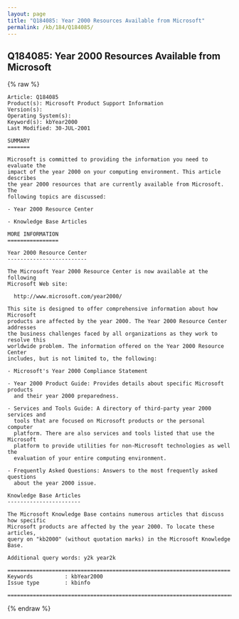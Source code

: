 ```yaml
---
layout: page
title: "Q184085: Year 2000 Resources Available from Microsoft"
permalink: /kb/184/Q184085/
---
```


## Q184085: Year 2000 Resources Available from Microsoft

{% raw %}

	Article: Q184085
	Product(s): Microsoft Product Support Information
	Version(s): 
	Operating System(s): 
	Keyword(s): kbYear2000
	Last Modified: 30-JUL-2001
	
	SUMMARY
	=======
	
	Microsoft is committed to providing the information you need to evaluate the
	impact of the year 2000 on your computing environment. This article describes
	the year 2000 resources that are currently available from Microsoft. The
	following topics are discussed:
	
	- Year 2000 Resource Center
	
	- Knowledge Base Articles
	
	MORE INFORMATION
	================
	
	Year 2000 Resource Center
	-------------------------
	
	The Microsoft Year 2000 Resource Center is now available at the following
	Microsoft Web site:
	
	  http://www.microsoft.com/year2000/
	
	This site is designed to offer comprehensive information about how Microsoft
	products are affected by the year 2000. The Year 2000 Resource Center addresses
	the business challenges faced by all organizations as they work to resolve this
	worldwide problem. The information offered on the Year 2000 Resource Center
	includes, but is not limited to, the following:
	
	- Microsoft's Year 2000 Compliance Statement
	
	- Year 2000 Product Guide: Provides details about specific Microsoft products
	  and their year 2000 preparedness.
	
	- Services and Tools Guide: A directory of third-party year 2000 services and
	  tools that are focused on Microsoft products or the personal computer
	  platform. There are also services and tools listed that use the Microsoft
	  platform to provide utilities for non-Microsoft technologies as well the
	  evaluation of your entire computing environment.
	
	- Frequently Asked Questions: Answers to the most frequently asked questions
	  about the year 2000 issue.
	
	Knowledge Base Articles
	-----------------------
	
	The Microsoft Knowledge Base contains numerous articles that discuss how specific
	Microsoft products are affected by the year 2000. To locate these articles,
	query on "kb2000" (without quotation marks) in the Microsoft Knowledge Base.
	
	Additional query words: y2k year2k
	
	======================================================================
	Keywords          : kbYear2000 
	Issue type        : kbinfo
	
	=============================================================================
	

{% endraw %}
